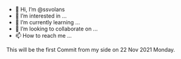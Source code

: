 - 👋 Hi, I’m @ssvolans
- 👀 I’m interested in ...
- 🌱 I’m currently learning ...
- 💞️ I’m looking to collaborate on ...
- 📫 How to reach me ...

<!---
ssvolans/ssvolans is a ✨ special ✨ repository because its `README.md` (this file) appears on your GitHub profile.
You can click the Preview link to take a look at your changes.
--->

This will be the first Commit from my side on 22 Nov 2021 Monday.
